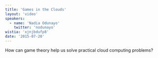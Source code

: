 ```yaml
---
title: 'Games in the Clouds'
layout: 'video'
speakers:
  - name: 'Nadia Odunayo'
    twitter: 'nodunayo'
wistia: 'xjnjbdufp8'
date: '2015-07-20'
---
```


How can game theory help us solve practical cloud computing problems?
